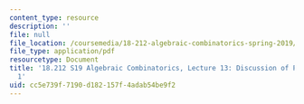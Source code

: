 ```yaml
---
content_type: resource
description: ''
file: null
file_location: /coursemedia/18-212-algebraic-combinatorics-spring-2019/cc5e739f7190d182157f4adab54be9f2_MIT18_212S19_lec13.pdf
file_type: application/pdf
resourcetype: Document
title: '18.212 S19 Algebraic Combinatorics, Lecture 13: Discussion of Problem Set
  1'
uid: cc5e739f-7190-d182-157f-4adab54be9f2
---
```

